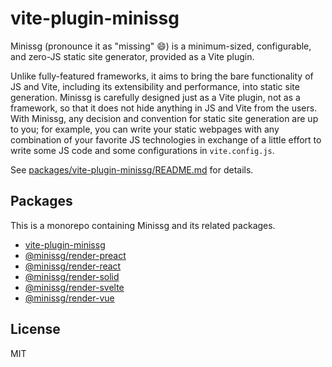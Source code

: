# vite-plugin-minissg

Minissg (pronounce it as "missing" 😄) is a minimum-sized,
configurable, and zero-JS static site generator, provided as a Vite
plugin.

Unlike fully-featured frameworks, it aims to bring the bare
functionality of JS and Vite, including its extensibility and
performance, into static site generation.
Minissg is carefully designed just as a Vite plugin, not as a
framework, so that it does not hide anything in JS and Vite from the
users.
With Minissg, any decision and convention for static site generation
are up to you; for example, you can write your static webpages with
any combination of your favorite JS technologies in exchange of a
little effort to write some JS code and some configurations in
`vite.config.js`.

See [packages/vite-plugin-minissg/README.md] for details.

## Packages

This is a monorepo containing Minissg and its related packages.

* [vite-plugin-minissg]
* [@minissg/render-preact]
* [@minissg/render-react]
* [@minissg/render-solid]
* [@minissg/render-svelte]
* [@minissg/render-vue]

## License

MIT

[packages/vite-plugin-minissg/README.md]: packages/vite-plugin-minissg/README.md
[vite-plugin-minissg]: packages/vite-plugin-minissg
[@minissg/render-preact]: packages/render-preact
[@minissg/render-react]: packages/render-react
[@minissg/render-solid]: packages/render-solid
[@minissg/render-svelte]: packages/render-svelte
[@minissg/render-vue]: packages/render-vue
